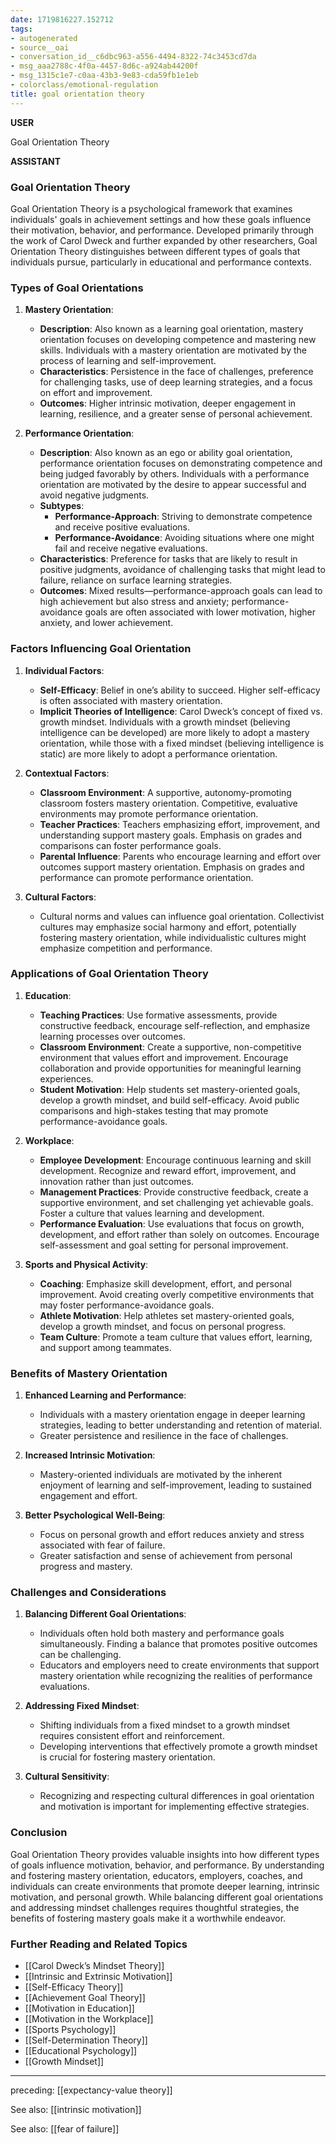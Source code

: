 ```yaml
---
date: 1719816227.152712
tags:
- autogenerated
- source__oai
- conversation_id__c6dbc963-a556-4494-8322-74c3453cd7da
- msg_aaa2788c-4f0a-4457-8d6c-a924ab44200f
- msg_1315c1e7-c0aa-43b3-9e83-cda59fb1e1eb
- colorclass/emotional-regulation
title: goal orientation theory
---
```


**USER**

Goal Orientation Theory


**ASSISTANT**

### Goal Orientation Theory

Goal Orientation Theory is a psychological framework that examines individuals' goals in achievement settings and how these goals influence their motivation, behavior, and performance. Developed primarily through the work of Carol Dweck and further expanded by other researchers, Goal Orientation Theory distinguishes between different types of goals that individuals pursue, particularly in educational and performance contexts.

### Types of Goal Orientations

1. **Mastery Orientation**:
   - **Description**: Also known as a learning goal orientation, mastery orientation focuses on developing competence and mastering new skills. Individuals with a mastery orientation are motivated by the process of learning and self-improvement.
   - **Characteristics**: Persistence in the face of challenges, preference for challenging tasks, use of deep learning strategies, and a focus on effort and improvement.
   - **Outcomes**: Higher intrinsic motivation, deeper engagement in learning, resilience, and a greater sense of personal achievement.

2. **Performance Orientation**:
   - **Description**: Also known as an ego or ability goal orientation, performance orientation focuses on demonstrating competence and being judged favorably by others. Individuals with a performance orientation are motivated by the desire to appear successful and avoid negative judgments.
   - **Subtypes**:
     - **Performance-Approach**: Striving to demonstrate competence and receive positive evaluations.
     - **Performance-Avoidance**: Avoiding situations where one might fail and receive negative evaluations.
   - **Characteristics**: Preference for tasks that are likely to result in positive judgments, avoidance of challenging tasks that might lead to failure, reliance on surface learning strategies.
   - **Outcomes**: Mixed results—performance-approach goals can lead to high achievement but also stress and anxiety; performance-avoidance goals are often associated with lower motivation, higher anxiety, and lower achievement.

### Factors Influencing Goal Orientation

1. **Individual Factors**:
   - **Self-Efficacy**: Belief in one’s ability to succeed. Higher self-efficacy is often associated with mastery orientation.
   - **Implicit Theories of Intelligence**: Carol Dweck’s concept of fixed vs. growth mindset. Individuals with a growth mindset (believing intelligence can be developed) are more likely to adopt a mastery orientation, while those with a fixed mindset (believing intelligence is static) are more likely to adopt a performance orientation.

2. **Contextual Factors**:
   - **Classroom Environment**: A supportive, autonomy-promoting classroom fosters mastery orientation. Competitive, evaluative environments may promote performance orientation.
   - **Teacher Practices**: Teachers emphasizing effort, improvement, and understanding support mastery goals. Emphasis on grades and comparisons can foster performance goals.
   - **Parental Influence**: Parents who encourage learning and effort over outcomes support mastery orientation. Emphasis on grades and performance can promote performance orientation.

3. **Cultural Factors**:
   - Cultural norms and values can influence goal orientation. Collectivist cultures may emphasize social harmony and effort, potentially fostering mastery orientation, while individualistic cultures might emphasize competition and performance.

### Applications of Goal Orientation Theory

1. **Education**:
   - **Teaching Practices**: Use formative assessments, provide constructive feedback, encourage self-reflection, and emphasize learning processes over outcomes.
   - **Classroom Environment**: Create a supportive, non-competitive environment that values effort and improvement. Encourage collaboration and provide opportunities for meaningful learning experiences.
   - **Student Motivation**: Help students set mastery-oriented goals, develop a growth mindset, and build self-efficacy. Avoid public comparisons and high-stakes testing that may promote performance-avoidance goals.

2. **Workplace**:
   - **Employee Development**: Encourage continuous learning and skill development. Recognize and reward effort, improvement, and innovation rather than just outcomes.
   - **Management Practices**: Provide constructive feedback, create a supportive environment, and set challenging yet achievable goals. Foster a culture that values learning and development.
   - **Performance Evaluation**: Use evaluations that focus on growth, development, and effort rather than solely on outcomes. Encourage self-assessment and goal setting for personal improvement.

3. **Sports and Physical Activity**:
   - **Coaching**: Emphasize skill development, effort, and personal improvement. Avoid creating overly competitive environments that may foster performance-avoidance goals.
   - **Athlete Motivation**: Help athletes set mastery-oriented goals, develop a growth mindset, and focus on personal progress.
   - **Team Culture**: Promote a team culture that values effort, learning, and support among teammates.

### Benefits of Mastery Orientation

1. **Enhanced Learning and Performance**:
   - Individuals with a mastery orientation engage in deeper learning strategies, leading to better understanding and retention of material.
   - Greater persistence and resilience in the face of challenges.

2. **Increased Intrinsic Motivation**:
   - Mastery-oriented individuals are motivated by the inherent enjoyment of learning and self-improvement, leading to sustained engagement and effort.

3. **Better Psychological Well-Being**:
   - Focus on personal growth and effort reduces anxiety and stress associated with fear of failure.
   - Greater satisfaction and sense of achievement from personal progress and mastery.

### Challenges and Considerations

1. **Balancing Different Goal Orientations**:
   - Individuals often hold both mastery and performance goals simultaneously. Finding a balance that promotes positive outcomes can be challenging.
   - Educators and employers need to create environments that support mastery orientation while recognizing the realities of performance evaluations.

2. **Addressing Fixed Mindset**:
   - Shifting individuals from a fixed mindset to a growth mindset requires consistent effort and reinforcement.
   - Developing interventions that effectively promote a growth mindset is crucial for fostering mastery orientation.

3. **Cultural Sensitivity**:
   - Recognizing and respecting cultural differences in goal orientation and motivation is important for implementing effective strategies.

### Conclusion

Goal Orientation Theory provides valuable insights into how different types of goals influence motivation, behavior, and performance. By understanding and fostering mastery orientation, educators, employers, coaches, and individuals can create environments that promote deeper learning, intrinsic motivation, and personal growth. While balancing different goal orientations and addressing mindset challenges requires thoughtful strategies, the benefits of fostering mastery goals make it a worthwhile endeavor.

### Further Reading and Related Topics

- [[Carol Dweck’s Mindset Theory]]
- [[Intrinsic and Extrinsic Motivation]]
- [[Self-Efficacy Theory]]
- [[Achievement Goal Theory]]
- [[Motivation in Education]]
- [[Motivation in the Workplace]]
- [[Sports Psychology]]
- [[Self-Determination Theory]]
- [[Educational Psychology]]
- [[Growth Mindset]]


---

preceding: [[expectancy-value theory]]

See also: [[intrinsic motivation]]


See also: [[fear of failure]]